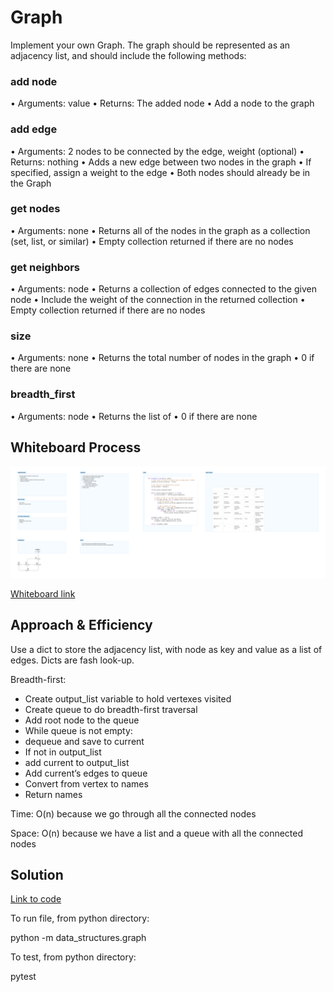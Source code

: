 # Graph

Implement your own Graph. The graph should be represented as an adjacency list, and should include the following methods:

### add node
•	Arguments: value
•	Returns: The added node
•	Add a node to the graph
### add edge
•	Arguments: 2 nodes to be connected by the edge, weight (optional)
•	Returns: nothing
•	Adds a new edge between two nodes in the graph
•	If specified, assign a weight to the edge
•	Both nodes should already be in the Graph
### get nodes
•	Arguments: none
•	Returns all of the nodes in the graph as a collection (set, list, or similar)
•	Empty collection returned if there are no nodes
### get neighbors
•	Arguments: node
•	Returns a collection of edges connected to the given node
•	Include the weight of the connection in the returned collection
•	Empty collection returned if there are no nodes
### size
•	Arguments: none
•	Returns the total number of nodes in the graph
•	0 if there are none
### breadth_first
•	Arguments: node
•	Returns the list of
•	0 if there are none


## Whiteboard Process

![Breadth First Whiteboard image](whiteboard36.png)

[Whiteboard link](https://www.figma.com/file/TYHQxAoEjAQwJQYiZTyL1u/Code-Challenge-36?type=whiteboard&node-id=0%3A1&t=bgCOlAKUYlIItFMs-1)

## Approach & Efficiency

Use a dict to store the adjacency list, with node as key and value as a list of edges.  Dicts are fash look-up.

Breadth-first:
- Create output_list variable to hold vertexes visited
- Create queue to do breadth-first traversal
- Add root node to the queue
- While queue is not empty:
- dequeue and save to current
- If not in output_list
- add current to output_list
- Add current’s edges to queue
- Convert from vertex to names
- Return names

Time: O(n) because we go through all the connected nodes

Space: O(n) because we have a list and a queue with all the connected nodes

## Solution

[Link to code](https://github.com/mikeshen7/data-structures-and-algorithms/blob/main/python/data_structures/graph.py)

To run file, from python directory:

python -m data_structures.graph

To test, from python directory:

pytest
